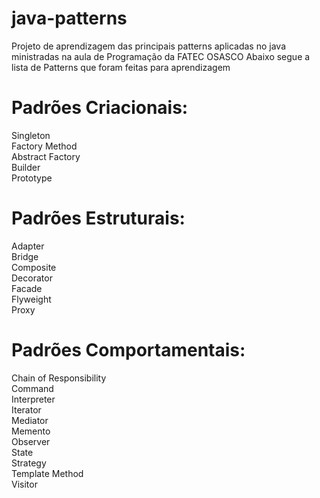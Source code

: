 # java-patterns
Projeto de aprendizagem das principais patterns aplicadas no java ministradas na aula de Programação da FATEC OSASCO
Abaixo segue a lista de Patterns que foram feitas para aprendizagem 

# Padrões Criacionais:
Singleton<br/>
Factory Method<br/>
Abstract Factory<br/>
Builder<br/>
Prototype<br/>

# Padrões Estruturais:
Adapter<br/>
Bridge<br/>
Composite<br/>
Decorator<br/>
Facade<br/>
Flyweight<br/>
Proxy<br/>

# Padrões Comportamentais:
Chain of Responsibility<br/>
Command<br/>
Interpreter<br/>
Iterator<br/>
Mediator<br/>
Memento<br/>
Observer<br/>
State<br/>
Strategy<br/>
Template Method<br/>
Visitor<br/>

